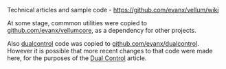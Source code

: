 Technical articles and sample code - https://github.com/evanx/vellum/wiki

At some stage, commmon utilities were copied to <a href="https://github.com/evanx/vellumcore">github.com/evanx/vellumcore</a>, as a dependency for other projects.

Also <a href="https://github.com/evanx/vellum/tree/master/src/dualcontrol">dualcontrol</a> code was copied to <a href="https://github.com/evanx/dualcontrol">github.com/evanx/dualcontrol</a>. However it is possible that more recent changes to that code were made here, for the purposes of the <a href="https://github.com/evanx/vellum/wiki/DualControl">Dual Control</a> article.
